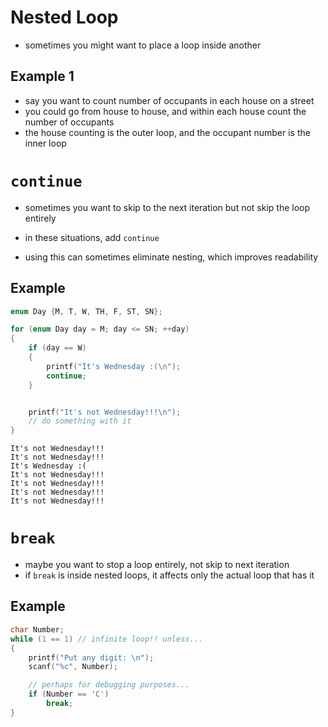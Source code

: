 # Nested Loop
- sometimes you might want to place a loop inside another
## Example 1
- say you want to count number of occupants in each house on a street
- you could go from house to house, and within each house count the number of occupants
- the house counting is the outer loop, and the occupant number is the inner loop

# `continue`
- sometimes you want to skip to the next iteration but not skip the loop entirely
- in these situations, add `continue`

- using this can sometimes eliminate nesting, which improves readability
## Example
```c
enum Day {M, T, W, TH, F, ST, SN};

for (enum Day day = M; day <= SN; ++day)
{
    if (day == W)
    {
        printf("It's Wednesday :(\n");
        continue;
    }


    printf("It's not Wednesday!!!\n");
    // do something with it
}
```
```
It's not Wednesday!!!
It's not Wednesday!!!
It's Wednesday :(
It's not Wednesday!!!
It's not Wednesday!!!
It's not Wednesday!!!
It's not Wednesday!!!
```
# `break`
- maybe you want to stop a loop entirely, not skip to next iteration
- if `break` is inside nested loops, it affects only the actual loop that has it
## Example
```c
char Number;
while (1 == 1) // infinite loop!! unless...
{
    printf("Put any digit: \n");
    scanf("%c", Number);

    // perhaps for debugging purposes...
    if (Number == 'C')
        break;
}